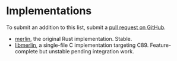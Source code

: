 # Implementations

To submit an addition to this list, submit a [pull request on
GitHub](https://github.com/hdevalence/merlin-website).

* [merlin][merlin_rs], the original Rust implementation. Stable.
* [libmerlin][libmerlin], a single-file C implementation targeting
  C89.  Feature-complete but unstable pending integration work.

[merlin_rs]: https://crates.io/crates/merlin
[libmerlin]: https://github.com/hdevalence/libmerlin
